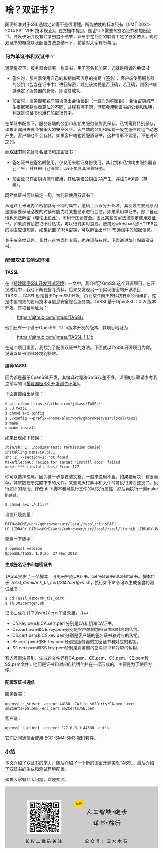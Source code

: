 # 啥？双证书？

国密标准对于SSL通信定义得不是很清楚，所能依仗的标准只有《GMT 0024-2014 SSL VPN 技术规范》。在文档中提到，国密TLS需要有签名证书和加密证书。开发伊始并没有注意到这个细节，以至于在后面的联调中吃了很多苦头。现将双证书的概念以及配置方法总结一下，希望对大家有所帮助。

### 何为单证书和双证书？

通常情况下，服务器会部署一张证书，用于签名和加密，这就是所谓的**单证书**:

* 签名时，服务器使用自己的私钥加密信息的摘要（签名），客户端使用服务器的公钥（包含在证书中）进行解密，对比该摘要是否正确，若正确，则客户端就确定了服务器的身份，即验签成功。

* 加密时，服务器和客户端协商出会话密钥（一般为对称密钥），会话密钥的产生根据密钥协商算法的不同，过程有所不同，但都会用到证书的公钥和私钥，也就是说证书也用在加密场景中。

在单证书配置下，服务器端的公钥和私钥由服务器负责保存。私钥需要特别保存，如果泄漏出去就会有很大的安全风险。客户端的公钥和私钥一般在通信过程中动态产生，客户端也不会存储。如果客户端也要配置证书，这种情形不常见，不在讨论之列。

而**双证书**则包括签名证书和加密证书：

* 签名证书在签名时使用，仅仅用来验证身份使用，其公钥和私钥均由服务器自己产生，并且由自己保管，CA不负责其保管任务。

* 加密证书在密钥协商时使用，其私钥和公钥由CA产生，并由CA保管（存根）。

既然单证书可以搞定一切，为何要使用双证书？

从道理上来说两个密钥具有不同的属性，逻辑上应该分开处理。其实最主要的原因是国家要保证必要的时候有能力对某些通讯进行监控，如果采用单证书，除了自己谁也无法解密（理论上如此），不利于国家安全。因此某些国家法律规定使用双证书。如果拥有加密证书的私钥，可以进行实时监控。使用过wireshark抓HTTPS包的朋友应该知道，如果配置了RSA密钥，可以解密出HTTPS通信中的加密信息。

关于安全性话题，我并非这方面的专家，也许理解有误。下面说说如何配置双证书。

### 配置双证书测试环境

#### TASSL

在《[搭建国密SSL开发测试环境](https://mp.weixin.qq.com/s/rUeOtFjB3QTPJW3RKccKag)》一文中，我介绍了GmSSL这个开源项目。在开发过程中，我也不断在搜寻资料，后来又发现另一个实现国密的开源项目TASSL。TASSL也是基于OpenSSL开发，由北京江南天安科技有限公司维护，这是中国领先的密码技术与信息安全综合服务商。TASSL基于OpenSSL 1.0.2o版本开发，其项目地址为：

> https://github.com/jntass/TASSL/

他们还有一个基于OpenSSL 1.1.1b版本开发的版本，其项目地址为：

> https://github.com/jntass/TASSL-1.1.1b

在这个项目里面，我找到了配置双证书的方法。下面就以TASSL开源项目为例，说说双证书测试环境的搭建。

#### 编译TASSL

因为都是基于OpenSSL开发，其编译过程和GmSSL差不多，详细的步骤请参考我之前写的《[搭建国密SSL开发测试环境](https://mp.weixin.qq.com/s/rUeOtFjB3QTPJW3RKccKag)》。

下面直接给出步骤：

```
$ git clone https://github.com/jntass/TASSL/
$ cd TASSL
$ chmod a+x config
$ ./config --prefix=/home/alex/work/gmbrowser/usr/local/tassl
$ make
$ make install
```

如果出现如下错误：

```
/bin/sh: 1: ./pod2mantest: Permission denied
installing man1/CA.pl.1
sh: 1: --section=1: not found
Makefile:646: recipe for target 'install_docs' failed
make: *** [install_docs] Error 127
```

你可以选择忽略，因为这一步是安装文档，一般来说用不着。如果要解决，也很简单。其原因在于克隆下来的文件，某些可执行脚本和文件的可执行属性整没了。执行如下的命令，修改util下脚本和可执行文件的可执行属性，然后再执行一遍make install。

```
$ chmod a+x ./util/*
```

设置环境变量：

```
PATH=$HOME/work/gmbrowser/usr/local/tassl/bin:$PATH
LD_LIBRARY_PATH=$HOME/work/gmbrowser/usr/local/tassl/lib:$LD_LIBRARY_PATH
```

查看一下版本：

```
$ openssl version
OpenSSL/TaSSL 1.0.2o  27 Mar 2018
```

#### 生成签名证书和加密证书

TASSL提供了一个脚本，可用来生成CA证书、Server证书和Client证书。脚本位于 *Tassl_demo/mk_tls_cert/SM2certgen.sh*，执行如下命令可以生成全套的测试证书：

```
$ cd Tassl_demo/mk_tls_cert
$ sh SM2certgen.sh
```

证书生成在其下的sm2Certs子目录里，其中：

* CA.key.pem和CA.cert.pem分别是CA私钥和CA证书。
* CE.cert.pem和CE.key.pem分别是客户端的加密证书和对应的私钥。
* CS.cert.pem和CS.key.pem分别是客户端的签名证书和对应的私钥。
* SE.cert.pem和SE.key.pem分别是服务器的加密证书和对应的私钥。
* SS.cert.pem和SS.key.pem分别是服务器的签名证书和对应的私钥。

有人可能注意到，生成的文件还有CA.pem、CE.pem、CS.pem、SE.pem和SS.pem文件，他们是证书和对应的私钥合并在一起形成的，主要是为了使用方便。

#### 配置双证书通信

服务器端：

```
openssl s_server -accept 44330 -CAfile sm2Certs/CA.pem -cert sm2Certs/SS.pem -enc_cert sm2Certs/SE.pem
```

客户端：

```
openssl s_client -connect 127.0.0.1:44330 -cntls
```

它们之间通信会使用 ECC-SM4-SM3 密码套件。

### 小结

本文介绍了双证书的来头，随后介绍了一个新的国密开源实现TASSL，最后介绍了双证书的生成和测试环境配置。

如果大家有什么问题，欢迎交流。

![](https://raw.githubusercontent.com/mogoweb/mywritings/master/book_wechat/common_images/%E5%BE%AE%E4%BF%A1%E5%85%AC%E4%BC%97%E5%8F%B7_%E5%85%B3%E6%B3%A8%E4%BA%8C%E7%BB%B4%E7%A0%81.png)